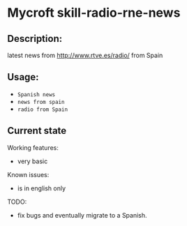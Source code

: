 # Mycroft skill-radio-rne-news

## Description:
latest news from http://www.rtve.es/radio/ from Spain

## Usage:
* `Spanish news`
* `news from spain`
* `radio from Spain`


## Current state

Working features:
 - very basic

Known issues:
 - is in english only

TODO:
 - fix bugs and eventually migrate to a Spanish.
